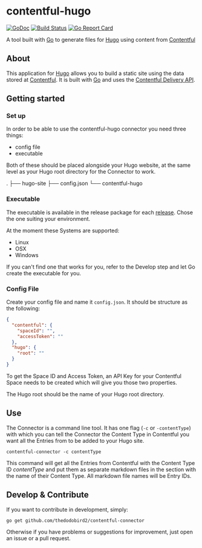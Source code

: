 # contentful-hugo

[![GoDoc](https://godoc.org/github.com/thedodobird2/contentful-hugo?status.svg)](https://godoc.org/github.com/thedodobird2/contentful-hugo)
[![Build Status](https://travis-ci.org/thedodobird2/contentful-hugo.svg?branch=master)](https://travis-ci.org/thedodobird2/contentful-hugo)
[![Go Report Card](https://goreportcard.com/badge/github.com/thedodobird2/contentful-hugo)](https://goreportcard.com/report/github.com/thedodobird2/contentful-hugo)

A tool built with [Go](https://github.com/golang/go) to generate files for [Hugo](https://github.com/gohugoio/hugo)
using content from [Contentful](https://www.contentful.com/)

## About

This application for [Hugo](https://github.com/gohugoio/hugo) allows you to build a static site using the data stored at
[Contentful](https://www.contentful.com/). It is built with [Go](https://github.com/golang/go) and uses the
[Contentful Delivery API](https://www.contentful.com/developers/docs/references/content-delivery-api/).

## Getting started

### Set up

In order to be able to use the contentful-hugo connector you need three things:
* config file
* executable

Both of these should be placed alongside your Hugo website, at the same level as your Hugo root directory for the Connector to work.

.
├── hugo-site
├── config.json
└── contentful-hugo

### Executable

The executable is available in the release package for each [release](https://github.com/thedodobird2/contentful-hugo/releases).
Chose the one suiting your environment.

At the moment these Systems are supported:
* Linux
* OSX
* Windows

If you can't find one that works for you, refer to the Develop step and let Go create the executable for you.

### Config File

Create your config file and name it `config.json`. It should be structure as the following:

```json
{
  "contentful": {
    "spaceId": "",
    "accessToken": ""
  },
  "hugo": {
    "root": ""
  }
}
```

To get the Space ID and Access Token, an API Key for your Contentful Space needs to be created which will give you those
two properties.

The Hugo root should be the name of your Hugo root directory.

## Use
The Connector is a command line tool. It has one flag (`-c` or `-contentType`) with which you can tell the Connector the
Content Type in Contentful you want all the Entries from to be added to your Hugo site.

```$bash
contentful-connector -c contentType
```

This command will get all the Entries from Contentful with the Content Type ID _contentType_ and put them as separate
markdown files in the section with the name of their Content Type. All markdown file names will be Entry IDs.

## Develop & Contribute

If you want to contribute in development, simply:
```$bash
go get github.com/thedodobird2/contentful-connector
```

Otherwise if you have problems or suggestions for improvement, just open an issue or a pull request.